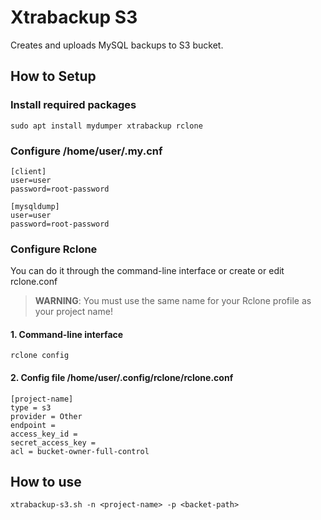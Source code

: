 # Xtrabackup S3

Creates and uploads MySQL backups to S3 bucket.

## How to Setup

### Install required packages
```shell
sudo apt install mydumper xtrabackup rclone
```

### Configure /home/user/.my.cnf
```text
[client]
user=user
password=root-password

[mysqldump]
user=user
password=root-password
```

### Configure Rclone
You can do it through the command-line interface or create or edit rclone.conf
> **WARNING**: You must use the same name for your Rclone profile as your project name!

#### 1. Command-line interface
```shell
rclone config
```

#### 2. Config file /home/user/.config/rclone/rclone.conf
```text
[project-name]
type = s3
provider = Other
endpoint = 
access_key_id = 
secret_access_key = 
acl = bucket-owner-full-control
```

## How to use
```
xtrabackup-s3.sh -n <project-name> -p <backet-path>
```